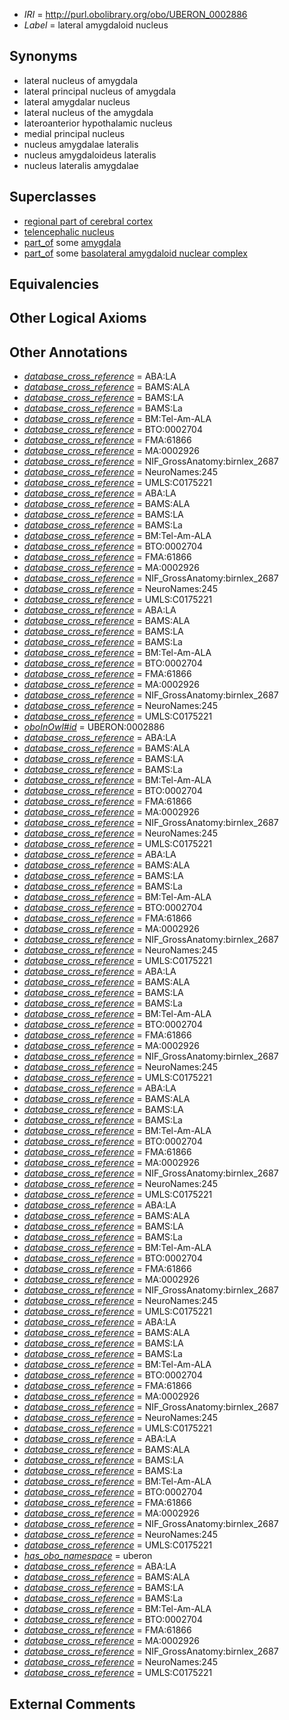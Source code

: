  * *IRI* = http://purl.obolibrary.org/obo/UBERON_0002886
 * *Label* = lateral amygdaloid nucleus

## Synonyms

 * lateral nucleus of amygdala
 * lateral principal nucleus of amygdala
 * lateral amygdalar nucleus
 * lateral nucleus of the amygdala
 * lateroanterior hypothalamic nucleus
 * medial principal nucleus
 * nucleus amygdalae lateralis
 * nucleus amygdaloideus lateralis
 * nucleus lateralis amygdalae

## Superclasses

 * [regional part of cerebral cortex](../../UBERON/19/UBERON_0002619.md)
 * [telencephalic nucleus](../../UBERON/63/UBERON_0009663.md)
 * [part_of](../../BFO/50/BFO_0000050.md) some [amygdala](../../UBERON/76/UBERON_0001876.md)
 * [part_of](../../BFO/50/BFO_0000050.md) some [basolateral amygdaloid nuclear complex](../../UBERON/07/UBERON_0006107.md)

## Equivalencies


## Other Logical Axioms


## Other Annotations

 * *[database_cross_reference](../../ef/oboInOwl#hasDbXref.md)* = ABA:LA
 * *[database_cross_reference](../../ef/oboInOwl#hasDbXref.md)* = BAMS:ALA
 * *[database_cross_reference](../../ef/oboInOwl#hasDbXref.md)* = BAMS:LA
 * *[database_cross_reference](../../ef/oboInOwl#hasDbXref.md)* = BAMS:La
 * *[database_cross_reference](../../ef/oboInOwl#hasDbXref.md)* = BM:Tel-Am-ALA
 * *[database_cross_reference](../../ef/oboInOwl#hasDbXref.md)* = BTO:0002704
 * *[database_cross_reference](../../ef/oboInOwl#hasDbXref.md)* = FMA:61866
 * *[database_cross_reference](../../ef/oboInOwl#hasDbXref.md)* = MA:0002926
 * *[database_cross_reference](../../ef/oboInOwl#hasDbXref.md)* = NIF_GrossAnatomy:birnlex_2687
 * *[database_cross_reference](../../ef/oboInOwl#hasDbXref.md)* = NeuroNames:245
 * *[database_cross_reference](../../ef/oboInOwl#hasDbXref.md)* = UMLS:C0175221
 * *[database_cross_reference](../../ef/oboInOwl#hasDbXref.md)* = ABA:LA
 * *[database_cross_reference](../../ef/oboInOwl#hasDbXref.md)* = BAMS:ALA
 * *[database_cross_reference](../../ef/oboInOwl#hasDbXref.md)* = BAMS:LA
 * *[database_cross_reference](../../ef/oboInOwl#hasDbXref.md)* = BAMS:La
 * *[database_cross_reference](../../ef/oboInOwl#hasDbXref.md)* = BM:Tel-Am-ALA
 * *[database_cross_reference](../../ef/oboInOwl#hasDbXref.md)* = BTO:0002704
 * *[database_cross_reference](../../ef/oboInOwl#hasDbXref.md)* = FMA:61866
 * *[database_cross_reference](../../ef/oboInOwl#hasDbXref.md)* = MA:0002926
 * *[database_cross_reference](../../ef/oboInOwl#hasDbXref.md)* = NIF_GrossAnatomy:birnlex_2687
 * *[database_cross_reference](../../ef/oboInOwl#hasDbXref.md)* = NeuroNames:245
 * *[database_cross_reference](../../ef/oboInOwl#hasDbXref.md)* = UMLS:C0175221
 * *[database_cross_reference](../../ef/oboInOwl#hasDbXref.md)* = ABA:LA
 * *[database_cross_reference](../../ef/oboInOwl#hasDbXref.md)* = BAMS:ALA
 * *[database_cross_reference](../../ef/oboInOwl#hasDbXref.md)* = BAMS:LA
 * *[database_cross_reference](../../ef/oboInOwl#hasDbXref.md)* = BAMS:La
 * *[database_cross_reference](../../ef/oboInOwl#hasDbXref.md)* = BM:Tel-Am-ALA
 * *[database_cross_reference](../../ef/oboInOwl#hasDbXref.md)* = BTO:0002704
 * *[database_cross_reference](../../ef/oboInOwl#hasDbXref.md)* = FMA:61866
 * *[database_cross_reference](../../ef/oboInOwl#hasDbXref.md)* = MA:0002926
 * *[database_cross_reference](../../ef/oboInOwl#hasDbXref.md)* = NIF_GrossAnatomy:birnlex_2687
 * *[database_cross_reference](../../ef/oboInOwl#hasDbXref.md)* = NeuroNames:245
 * *[database_cross_reference](../../ef/oboInOwl#hasDbXref.md)* = UMLS:C0175221
 * *[oboInOwl#id](../../id/oboInOwl#id.md)* = UBERON:0002886
 * *[database_cross_reference](../../ef/oboInOwl#hasDbXref.md)* = ABA:LA
 * *[database_cross_reference](../../ef/oboInOwl#hasDbXref.md)* = BAMS:ALA
 * *[database_cross_reference](../../ef/oboInOwl#hasDbXref.md)* = BAMS:LA
 * *[database_cross_reference](../../ef/oboInOwl#hasDbXref.md)* = BAMS:La
 * *[database_cross_reference](../../ef/oboInOwl#hasDbXref.md)* = BM:Tel-Am-ALA
 * *[database_cross_reference](../../ef/oboInOwl#hasDbXref.md)* = BTO:0002704
 * *[database_cross_reference](../../ef/oboInOwl#hasDbXref.md)* = FMA:61866
 * *[database_cross_reference](../../ef/oboInOwl#hasDbXref.md)* = MA:0002926
 * *[database_cross_reference](../../ef/oboInOwl#hasDbXref.md)* = NIF_GrossAnatomy:birnlex_2687
 * *[database_cross_reference](../../ef/oboInOwl#hasDbXref.md)* = NeuroNames:245
 * *[database_cross_reference](../../ef/oboInOwl#hasDbXref.md)* = UMLS:C0175221
 * *[database_cross_reference](../../ef/oboInOwl#hasDbXref.md)* = ABA:LA
 * *[database_cross_reference](../../ef/oboInOwl#hasDbXref.md)* = BAMS:ALA
 * *[database_cross_reference](../../ef/oboInOwl#hasDbXref.md)* = BAMS:LA
 * *[database_cross_reference](../../ef/oboInOwl#hasDbXref.md)* = BAMS:La
 * *[database_cross_reference](../../ef/oboInOwl#hasDbXref.md)* = BM:Tel-Am-ALA
 * *[database_cross_reference](../../ef/oboInOwl#hasDbXref.md)* = BTO:0002704
 * *[database_cross_reference](../../ef/oboInOwl#hasDbXref.md)* = FMA:61866
 * *[database_cross_reference](../../ef/oboInOwl#hasDbXref.md)* = MA:0002926
 * *[database_cross_reference](../../ef/oboInOwl#hasDbXref.md)* = NIF_GrossAnatomy:birnlex_2687
 * *[database_cross_reference](../../ef/oboInOwl#hasDbXref.md)* = NeuroNames:245
 * *[database_cross_reference](../../ef/oboInOwl#hasDbXref.md)* = UMLS:C0175221
 * *[database_cross_reference](../../ef/oboInOwl#hasDbXref.md)* = ABA:LA
 * *[database_cross_reference](../../ef/oboInOwl#hasDbXref.md)* = BAMS:ALA
 * *[database_cross_reference](../../ef/oboInOwl#hasDbXref.md)* = BAMS:LA
 * *[database_cross_reference](../../ef/oboInOwl#hasDbXref.md)* = BAMS:La
 * *[database_cross_reference](../../ef/oboInOwl#hasDbXref.md)* = BM:Tel-Am-ALA
 * *[database_cross_reference](../../ef/oboInOwl#hasDbXref.md)* = BTO:0002704
 * *[database_cross_reference](../../ef/oboInOwl#hasDbXref.md)* = FMA:61866
 * *[database_cross_reference](../../ef/oboInOwl#hasDbXref.md)* = MA:0002926
 * *[database_cross_reference](../../ef/oboInOwl#hasDbXref.md)* = NIF_GrossAnatomy:birnlex_2687
 * *[database_cross_reference](../../ef/oboInOwl#hasDbXref.md)* = NeuroNames:245
 * *[database_cross_reference](../../ef/oboInOwl#hasDbXref.md)* = UMLS:C0175221
 * *[database_cross_reference](../../ef/oboInOwl#hasDbXref.md)* = ABA:LA
 * *[database_cross_reference](../../ef/oboInOwl#hasDbXref.md)* = BAMS:ALA
 * *[database_cross_reference](../../ef/oboInOwl#hasDbXref.md)* = BAMS:LA
 * *[database_cross_reference](../../ef/oboInOwl#hasDbXref.md)* = BAMS:La
 * *[database_cross_reference](../../ef/oboInOwl#hasDbXref.md)* = BM:Tel-Am-ALA
 * *[database_cross_reference](../../ef/oboInOwl#hasDbXref.md)* = BTO:0002704
 * *[database_cross_reference](../../ef/oboInOwl#hasDbXref.md)* = FMA:61866
 * *[database_cross_reference](../../ef/oboInOwl#hasDbXref.md)* = MA:0002926
 * *[database_cross_reference](../../ef/oboInOwl#hasDbXref.md)* = NIF_GrossAnatomy:birnlex_2687
 * *[database_cross_reference](../../ef/oboInOwl#hasDbXref.md)* = NeuroNames:245
 * *[database_cross_reference](../../ef/oboInOwl#hasDbXref.md)* = UMLS:C0175221
 * *[database_cross_reference](../../ef/oboInOwl#hasDbXref.md)* = ABA:LA
 * *[database_cross_reference](../../ef/oboInOwl#hasDbXref.md)* = BAMS:ALA
 * *[database_cross_reference](../../ef/oboInOwl#hasDbXref.md)* = BAMS:LA
 * *[database_cross_reference](../../ef/oboInOwl#hasDbXref.md)* = BAMS:La
 * *[database_cross_reference](../../ef/oboInOwl#hasDbXref.md)* = BM:Tel-Am-ALA
 * *[database_cross_reference](../../ef/oboInOwl#hasDbXref.md)* = BTO:0002704
 * *[database_cross_reference](../../ef/oboInOwl#hasDbXref.md)* = FMA:61866
 * *[database_cross_reference](../../ef/oboInOwl#hasDbXref.md)* = MA:0002926
 * *[database_cross_reference](../../ef/oboInOwl#hasDbXref.md)* = NIF_GrossAnatomy:birnlex_2687
 * *[database_cross_reference](../../ef/oboInOwl#hasDbXref.md)* = NeuroNames:245
 * *[database_cross_reference](../../ef/oboInOwl#hasDbXref.md)* = UMLS:C0175221
 * *[database_cross_reference](../../ef/oboInOwl#hasDbXref.md)* = ABA:LA
 * *[database_cross_reference](../../ef/oboInOwl#hasDbXref.md)* = BAMS:ALA
 * *[database_cross_reference](../../ef/oboInOwl#hasDbXref.md)* = BAMS:LA
 * *[database_cross_reference](../../ef/oboInOwl#hasDbXref.md)* = BAMS:La
 * *[database_cross_reference](../../ef/oboInOwl#hasDbXref.md)* = BM:Tel-Am-ALA
 * *[database_cross_reference](../../ef/oboInOwl#hasDbXref.md)* = BTO:0002704
 * *[database_cross_reference](../../ef/oboInOwl#hasDbXref.md)* = FMA:61866
 * *[database_cross_reference](../../ef/oboInOwl#hasDbXref.md)* = MA:0002926
 * *[database_cross_reference](../../ef/oboInOwl#hasDbXref.md)* = NIF_GrossAnatomy:birnlex_2687
 * *[database_cross_reference](../../ef/oboInOwl#hasDbXref.md)* = NeuroNames:245
 * *[database_cross_reference](../../ef/oboInOwl#hasDbXref.md)* = UMLS:C0175221
 * *[database_cross_reference](../../ef/oboInOwl#hasDbXref.md)* = ABA:LA
 * *[database_cross_reference](../../ef/oboInOwl#hasDbXref.md)* = BAMS:ALA
 * *[database_cross_reference](../../ef/oboInOwl#hasDbXref.md)* = BAMS:LA
 * *[database_cross_reference](../../ef/oboInOwl#hasDbXref.md)* = BAMS:La
 * *[database_cross_reference](../../ef/oboInOwl#hasDbXref.md)* = BM:Tel-Am-ALA
 * *[database_cross_reference](../../ef/oboInOwl#hasDbXref.md)* = BTO:0002704
 * *[database_cross_reference](../../ef/oboInOwl#hasDbXref.md)* = FMA:61866
 * *[database_cross_reference](../../ef/oboInOwl#hasDbXref.md)* = MA:0002926
 * *[database_cross_reference](../../ef/oboInOwl#hasDbXref.md)* = NIF_GrossAnatomy:birnlex_2687
 * *[database_cross_reference](../../ef/oboInOwl#hasDbXref.md)* = NeuroNames:245
 * *[database_cross_reference](../../ef/oboInOwl#hasDbXref.md)* = UMLS:C0175221
 * *[has_obo_namespace](../../ce/oboInOwl#hasOBONamespace.md)* = uberon
 * *[database_cross_reference](../../ef/oboInOwl#hasDbXref.md)* = ABA:LA
 * *[database_cross_reference](../../ef/oboInOwl#hasDbXref.md)* = BAMS:ALA
 * *[database_cross_reference](../../ef/oboInOwl#hasDbXref.md)* = BAMS:LA
 * *[database_cross_reference](../../ef/oboInOwl#hasDbXref.md)* = BAMS:La
 * *[database_cross_reference](../../ef/oboInOwl#hasDbXref.md)* = BM:Tel-Am-ALA
 * *[database_cross_reference](../../ef/oboInOwl#hasDbXref.md)* = BTO:0002704
 * *[database_cross_reference](../../ef/oboInOwl#hasDbXref.md)* = FMA:61866
 * *[database_cross_reference](../../ef/oboInOwl#hasDbXref.md)* = MA:0002926
 * *[database_cross_reference](../../ef/oboInOwl#hasDbXref.md)* = NIF_GrossAnatomy:birnlex_2687
 * *[database_cross_reference](../../ef/oboInOwl#hasDbXref.md)* = NeuroNames:245
 * *[database_cross_reference](../../ef/oboInOwl#hasDbXref.md)* = UMLS:C0175221

## External Comments

